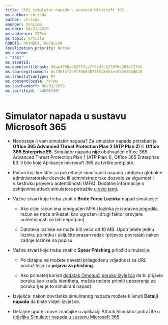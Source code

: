 ```yaml
---
title: 2681 simulator napada u sustavu Microsoft 365
ms.author: chrisda
author: chrisda
manager: dansimp
ms.date: 04/21/2020
ms.audience: ITPro
ms.topic: article
ROBOTS: NOINDEX, NOFOLLOW
localization_priority: Normal
ms.custom:
- "2681"
ms.assetid: ''
ms.openlocfilehash: 3dae4768ca62757ce7f92dfc527078c963d72742
ms.sourcegitcommit: bc7d6f4f3c9f7060d073f5130e1ec856e248d020
ms.translationtype: MT
ms.contentlocale: hr-HR
ms.lasthandoff: 06/02/2020
ms.locfileid: "44506730"
---
```

# <a name="attack-simulator-in-microsoft-365"></a>Simulator napada u sustavu Microsoft 365

- Nedostaje li vam simulator napada? Za simulator napada potreban je **Office 365 Advanced Threat Protection Plan 2 (ATP Plan 2)** ili **Office 365 Enterprise E5**. Simulator napada **nije** obuhvaćen office 365 Advanced Threat Protection Plan 1 (ATP Plan 1), Office 365 Enterprise E3 ili bilo koje Aplikacije microsoft 365 za tvrtke pretplate.

- Račun koji koristite za pokretanje simuliranih napada zahtijeva globalne administratorske dozvole ili administratorske dozvole za sigurnost i višestruku provjeru autentičnosti (MFA). Dodatne informacije o zahtjevima attack simulatora potražite [u ovoj temi](https://docs.microsoft.com/microsoft-365/security/office-365-security/attack-simulator).

- Važne stvari koje treba znati o **Brute Force Lozinka** napad simulacije:

  - Ako ciljni račun ima omogućen MFA i lozinka je ispravno pogodila, račun se neće prikazati kao ugrožen (drugi faktor provjere autentičnosti će biti nepotpun).

  - Datoteka lozinke ne može biti veća od 10 MB. Upotrijebite jednu lozinku po retku i uključite prazan redak (prijevoz povratak) nakon zadnje lozinke na popisu.

- Važne stvari koje treba znati o **Spear Phishing** priložiti simulacije:

  - Po dizajnu ne možete navesti prilagođenu vrijednost za URL poslužitelja za **prijavu za phishing**.

  - Ako primatelj koristi [dodatak Omogući poruku izvješća](https://docs.microsoft.com/microsoft-365/security/office-365-security/enable-the-report-message-add-in) da bi prijavio poruku kao krađu identiteta, možda nećete primiti upozorenja za poruku (jer je to simulirani napad).

- Izvješća: nakon dovršetka simuliranog napada možete kliknuti **Detalji napada** da biste vidjeli izvješće.

- Detaljne upute i nove značajke u aplikaciji Attack Simulator potražite u [odjeljku Simulator napada u sustavu Microsoft 365](https://docs.microsoft.com/microsoft-365/security/office-365-security/attack-simulator).
